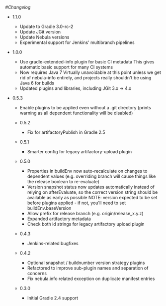 #*Changelog*

* 1.1.0
    - Update to Gradle 3.0-rc-2
    - Update JGit version
    - Update Nebula versions
    - Experimental support for Jenkins' multibranch pipelines

* 1.0.0
    - Use gradle-extended-info plugin for basic CI metadata
      This gives automatic basic support for many CI systems
    - Now requires Java 7
      Virtually unavoidable at this point unless we get rid of nebula-info
      entirely, and projects really shouldn't be using Java 6 for builds
    - Updated plugins and libraries, including JGit 3.x -> 4.x

* 0.5.3
    - Enable plugins to be applied even without a .git directory
      (prints warning as all dependent functionality will be disabled)

  * 0.5.2
    - Fix for artifactoryPublish in Gradle 2.5

  * 0.5.1
    - Smarter config for legacy artifactory-upload plugin

  * 0.5.0
    - Properties in buildEnv now auto-recalculate on changes to dependent values (e.g. overriding branch will cause things like the release boolean to re-evaluate)
    - Version snapshot status now updates automatically instead of relying on afterEvaluate, so the correct version string should be available as early as possible
      NOTE: version expected to be set before plugins applied - if not, you'll need to set buildEnv.baseVersion
    - Allow prefix for release branch (e.g. origin/release_x.y.z)
    - Expanded artifactory metadata
    - Check both id strings for legacy artifactory upload plugin

  * 0.4.3
    - Jenkins-related bugfixes

  * 0.4.2
    - Optional snapshot / buildnumber version strategy plugins
    - Refactored to improve sub-plugin names and separation of concerns
    - Fix nebula.info related exception on duplicate manifest entries

  * 0.3.0
    - Initial Gradle 2.4 support
